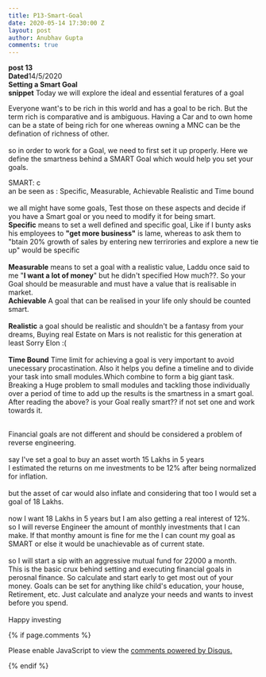 ```yaml
---
title: P13-Smart-Goal
date: 2020-05-14 17:30:00 Z
layout: post
author: Anubhav Gupta
comments: true
---
```


<style>
    header{
      
     background-color: rgba(249, 241 ,241 , 0.7);
         font-weight: bolder;
         font-size: larger;
         font-family: fantasy;
        }
    
      div{
        background-image: url("https://i.postimg.cc/y6fw6m3Y/yoann-siloine-dyax-Q-ao-GWY-unsplash.jpg");
      }
      </style>

**post 13** <br/>
**Dated**14/5/2020<br/>
**Setting a Smart Goal** <br/>
**snippet** Today we will explore the ideal and essential feratures of a goal<br/>

Everyone want's to be rich in this world and has a goal to be rich. But the term rich is comparative and is ambiguous. Having a Car and to own home can be a state of being rich for one whereas owning a MNC can be the defination of richness of other.<br/><br/>
so in order to work for a Goal, we need to first set it up properly. Here we define the smartness behind a SMART Goal which would help you set your goals.<br/>

SMART: c<br/>an be seen as : Specific, Measurable, Achievable Realistic and Time bound<br/><br/>
we all might have some goals, Test those on these aspects and decide if you have a Smart goal or you need to modify it for being smart.<br/>
**Specific** means to set a well defined and specific goal, Like if I bunty asks his employees to **"get more business"** is lame, whereas to ask them to "btain 20% growth of sales by entering new terrirories and explore a new tie up" would be specific<br/><br/>
**Measurable** means to set a goal with a realistic value, Laddu once said to me "**I want a lot of money**" but he didn't specified How much??. So your Goal should be measurable and must have a value that is realisable in market.<br/>
**Achievable** A goal that can be realised in your life only should be counted smart. <br/><br/>
**Realistic** a goal should be realistic and shouldn't be a fantasy from your dreams, Buying real Estate on Mars is not realistic for this generation at least Sorry Elon :( <br/><br/>
**Time Bound** Time limit for achieving a goal is very important to avoid unecessary procastination. Also it helps you define a timeline and to divide your task into small modules.Which combine to form a big giant task. Breaking a Huge problem to small modules and tackling those individually over a period of time to add up the results is the smartness in a smart goal.<br/>
After reading the above? is your Goal really smart??
if not set one and work towards it.<br/><br/>

Financial goals are not different and should be considered a problem of reverse engineering.<br/><br/>
say I've set a goal to buy an asset worth 15 Lakhs in 5 years<br/>
I estimated the returns on me investments to be 12% after being normalized for inflation.<br/><br/>
but the asset of car would also inflate and considering that too I would set a goal of 18 Lakhs.<br/><br/>
now I want 18 Lakhs in 5 years but I am also getting a real interest of 12%.<br/>
so I will reverse Engineer the amount of monthly investments that I can make. If that monthy amount is fine for me the I can count my goal as SMART or else it would be unachievable as of current state.<br/><br/> 
so I will start a sip with an aggressive mutual fund for 22000 a month.<br/>
This is the basic crux behind setting and executing financial goals in perosnal finance. So calculate and start early to get most out of your money. Goals can be set for anything like child's education, your house, Retirement, etc.
Just calculate and analyze your needs and wants to invest before you spend.
<br/><br/>
Happy investing<br/>

{% if page.comments %}

<div id="disqus_thread"></div>
<script>
(function() { // DON'T EDIT BELOW THIS LINE
var d = document, s = d.createElement('script');
s.src = 'https://https-gupta-anubhav12-github-io-fortheloveofnifty.disqus.com/embed.js';
s.setAttribute('data-timestamp', +new Date());
(d.head || d.body).appendChild(s);
})();
</script>
<noscript>Please enable JavaScript to view the <a href="https://disqus.com/?ref_noscript">comments powered by Disqus.</a></noscript>

{% endif %}
